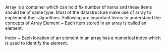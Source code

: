 Array is a container which can hold fix number of items and these items should be of same type. Most of the datastructure make use of array to implement their algorithms. Following are important terms to understand the concepts of Array
Element − Each item stored in an array is called an element.

Index − Each location of an element in an array has a numerical index which is used to identify the element.
